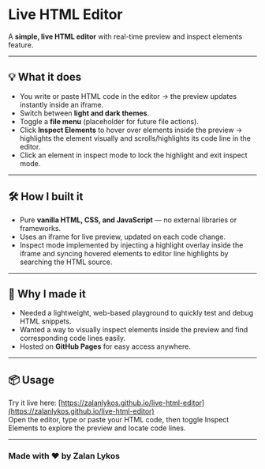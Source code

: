 # Live HTML Editor

A **simple, live HTML editor** with real-time preview and inspect elements feature.

---

## 💡 What it does
- You write or paste HTML code in the editor → the preview updates instantly inside an iframe.  
- Switch between **light and dark themes**.  
- Toggle a **file menu** (placeholder for future file actions).  
- Click **Inspect Elements** to hover over elements inside the preview → highlights the element visually and scrolls/highlights its code line in the editor.  
- Click an element in inspect mode to lock the highlight and exit inspect mode.

---

## 🛠 How I built it
- Pure **vanilla HTML, CSS, and JavaScript** — no external libraries or frameworks.  
- Uses an iframe for live preview, updated on each code change.  
- Inspect mode implemented by injecting a highlight overlay inside the iframe and syncing hovered elements to editor line highlights by searching the HTML source.

---

## 🚀 Why I made it
- Needed a lightweight, web-based playground to quickly test and debug HTML snippets.  
- Wanted a way to visually inspect elements inside the preview and find corresponding code lines easily.  
- Hosted on **GitHub Pages** for easy access anywhere.

---

## 📦 Usage
Try it live here: [https://zalanlykos.github.io/live-html-editor](https://zalanlykos.github.io/live-html-editor)  
Open the editor, type or paste your HTML code, then toggle Inspect Elements to explore the preview and locate code lines.

---

### Made with ❤️ by Zalan Lykos
